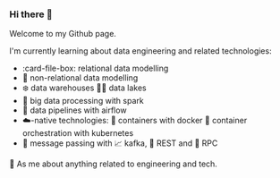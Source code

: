 ### Hi there 👋

Welcome to my Github page.

I'm currently learning about data engineering and related technologies:
- :card-file-box: relational data modelling
- 📃 non-relational data modelling
- :snowflake: data warehouses 🚣‍♂️ data lakes
- 🌟 big data processing with spark
- 🔧 data pipelines with airflow
- :cloud:-native technologies: :sushi: containers with docker :bento: container orchestration with kubernetes
- :email: message passing with :chart_with_upwards_trend: kafka, :round_pushpin: REST and :mega: RPC

💬 As me about anything related to engineering and tech.

<!--
**alxfmpl/alxfmpl** is a ✨ _special_ ✨ repository because its `README.md` (this file) appears on your GitHub profile.

Here are some ideas to get you started:

- 🔭 I’m currently working on ...
- 🌱 I’m currently learning ...
- 👯 I’m looking to collaborate on ...
- 🤔 I’m looking for help with ...
- 💬 Ask me about ...
- 📫 How to reach me: ...
- 😄 Pronouns: ...
- ⚡ Fun fact: ...
-->
